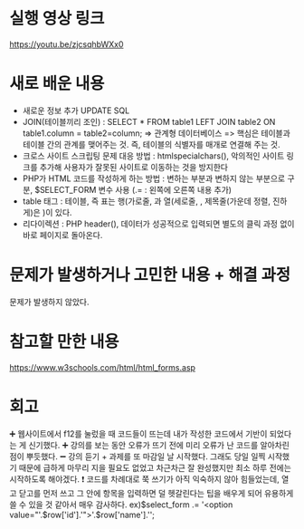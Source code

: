 # 실행 영상 링크
https://youtu.be/zjcsqhbWXx0

# 새로 배운 내용

* 새로운 정보 추가 UPDATE SQL
* JOIN(테이블끼리 조인) : SELECT * FROM table1 LEFT JOIN table2 ON table1.column = table2=column;
=> 관계형 데이터베이스
=> 핵심은 테이블과 테이블 간의 관계를 맺어주는 것. 즉, 테이블의 식별자를 매개로 연결해 주는 것.
* 크로스 사이트 스크립팅 문제 대응 방법 : htmlspecialchars(), 악의적인 사이트 링크를 추가해 사용자가 잘못된 사이트로 이동하는 것을 방지한다
* PHP가 HTML 코드를 작성하게 하는 방법 : 변하는 부분과 변하지 않는 부분으로 구분, $SELECT_FORM 변수 사용
(.= : 왼쪽에 오른쪽 내용 추가)
* table 태그 : 테이블, 즉 표는 행(가로줄, <tr>과 열(세로줄, <td>, 제목줄(가운데 정렬, 진하게)은 <th>)이 있다.
* 리다이렉션 : PHP header(), 데이터가 성공적으로 입력되면 별도의 클릭 과정 없이 바로 페이지로 돌아온다.


# 문제가 발생하거나 고민한 내용 + 해결 과정
문제가 발생하지 않았다.

# 참고할 만한 내용
https://www.w3schools.com/html/html_forms.asp

# 회고
:heavy_plus_sign: 웹사이트에서 f12를 눌렀을 때 코드들이 뜨는데 내가 작성한 코드에서 기반이 되었다는 게 신기했다.
:heavy_plus_sign: 강의를 보는 동안 오류가 뜨기 전에 미리 오류가 난 코드를 알아차린 점이 뿌듯했다.
:heavy_minus_sign: 강의 듣기 + 과제를 또 마감일 날 시작했다. 그래도 당일 일찍 시작했기 때문에 급하게 마무리 지을 필요도 없었고 차근차근 잘 완성했지만 최소 하루 전에는 시작하도록 해야겠다.
:exclamation: 코드를 차례대로 쭉 쓰기가 아직 익숙하지 않아 힘들었는데, 열고 닫고를 먼저 쓰고 그 안에 항목을 입력하면 덜 헷갈린다는 팁을 배우게 되어 유용하게 쓸 수 있을 것 같아서 매우 감사하다. ex)$select_form .= '<option value="'.$row['id'].'">'.$row['name'].'</option>';
